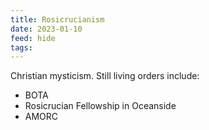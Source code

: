 ```yaml
---
title: Rosicrucianism
date: 2023-01-10
feed: hide
tags:
---
```


Christian mysticism. Still living orders include:
- BOTA
- Rosicrucian Fellowship in Oceanside
- AMORC 